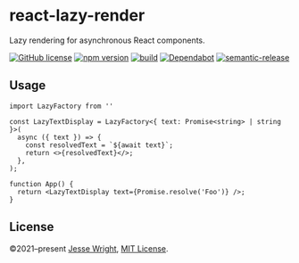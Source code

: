 # react-lazy-render
Lazy rendering for asynchronous React components.

[![GitHub license](https://img.shields.io/github/license/jeswr/react-lazy-render.svg)](https://github.com/jeswr/react-lazy-render/blob/main/LICENSE)
[![npm version](https://img.shields.io/npm/v/@jeswr/react-lazy-render.svg)](https://www.npmjs.com/package/@jeswr/react-lazy-render)
[![build](https://img.shields.io/github/workflow/status/jeswr/react-lazy-render/Node.js%20CI)](https://github.com/jeswr/react-lazy-render/tree/main/)
[![Dependabot](https://badgen.net/badge/Dependabot/enabled/green?icon=dependabot)](https://dependabot.com/)
[![semantic-release](https://img.shields.io/badge/%20%20%F0%9F%93%A6%F0%9F%9A%80-semantic--release-e10079.svg)](https://github.com/semantic-release/semantic-release)

## Usage

```tsx
import LazyFactory from ''

const LazyTextDisplay = LazyFactory<{ text: Promise<string> | string }>(
  async ({ text }) => {
    const resolvedText = `${await text}`;
    return <>{resolvedText}</>;
  },
);

function App() {
  return <LazyTextDisplay text={Promise.resolve('Foo')} />;
}
```

## License
©2021–present
[Jesse Wright](https://github.com/jeswr),
[MIT License](https://github.com/jeswr/useState/blob/master/LICENSE).
